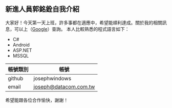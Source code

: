 新進人員郭銘銓自我介紹
----------------------

大家好！今天第一天上班，許多事都在適應中，希望能順利達成。關於我的相關訊息，可以上（[Google](http://google.com/)）查詢。 本人比較熟悉的程式語言如下：

  - C#
  - Android
  - ASP\.NET
  - MSSQL

| 帳號類別 | 帳號 |
| --- | --- |
| github | josephwindows |
| email | joseph@datacom.com.tw |
希望能跟各位合作愉快，謝謝！

